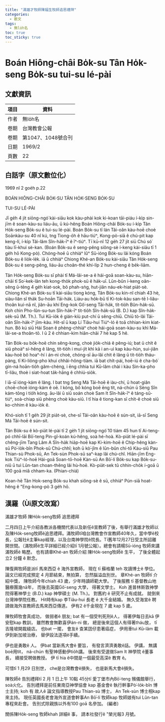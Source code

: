 ```yaml
---
title: "滿雄才牧師陳福生牧師追思禮拜"
categories:
  - 散文
tags:
  - 無lo̍h名
toc: true
toc_sticky: true
---
```


# Boán Hiông-châi Bo̍k-su Tân Ho̍k-seng Bo̍k-su tui-su lé-pài

## 文獻資訊

| 項目 | 資料 |
|---|---|
| 作者 | 無lo̍h名 |
| 卷期 | 台灣教會公報 |
| 卷期 | 第1047、1048號合刊 |
| 日期 | 1969/2 |
| 頁數 | 22 |

## 白話字（原文數位化）

1969 nî 2 goe̍h p.22

BOÁN HIÔNG-CHÂI BO̍K-SU TÂN HO̍K-SENG BO̍K-SU

TUI-SU LÉ-PÀI

Jī ge̍h 4 ji̍t siōng-ngó͘ kài-siāu kok kàu-phài kok ki-koan tāi-piáu í-ki̍p sin-jīm ê soan-kàu-su liáu-āu, ū kú-hêng Boán Hiông-châi Bo̍k-su í-ki̍p Tân Ho̍k-seng Bo̍k-su ê tui-su lé-pài. Boán Bo̍k-su tī lán Tâi-oân kàu-hoē choè Soānkàu-su 40 nî kú, tng Tiong-o̍h ê hāu-tiúⁿ, Kong-pò-siā ê chú-pit kap keng-lí, í-ki̍p Tâi-lâm Sîn-ha̍k-īⁿ ê īⁿ-tiúⁿ. Tī kū-nî 12 ge̍h 27 ji̍t siū Chú só͘ tiàu lī-khui sè-kan. (Boán Bo̍k-su ê seng-pêng siông-sè í-keng kài-siāu tī 1 ge̍h hō Kong-pò). Chóng-hoē ū chhiáⁿ Iûⁿ Sū-ióng Bo̍k-su lâi kóng Boán Bo̍k-su ê lio̍k-le̍k. iā ū chhiáⁿ Chiong Khé-an Bo̍k-su kài-siāu Tân Ho̍k-seng Bo̍k-su ê seng-pêng, liáu-āu choân-thé khí-li̍p 2 hun-cheng ê be̍k-liām.

Tân Ho̍k-seng Bo̍k-su sī phài tī Má-lâi-se-a ê hái-goā soan-kàu-su, hiān-chāi tī So͘-kek-lân teh kong-tho̍k phok-sū ê ha̍k-uī. Lūn-bûn í-keng oân-sêng ū-tēng 4 ge̍h kiat-sok, bô phah-sǹg, hut-jiân náu-ek-hiat pia̍t-sè. Chiong Khé-an Bo̍k-su tī kài-siāu tiong kóng, Tân Bo̍k-su kin-nî chiah 43 hè, siàu-liân sî tha̍k Su-hoān Tāi-ha̍k. Liáu-au ho̍k-bū tī Ki-tok-kàu san-tē I-liâu-thoân kuí-nā nî, jiân-āu khí Eng-kok Gô͘-seng Tāi-ha̍k, tit-tio̍h Bûn-ha̍k-sū. Koh chìn Pho-lûn-su-tun Sîn-ha̍k-īⁿ tit-tio̍h Sîn-ha̍k-sū (B. D.) kap Sîn-ha̍k-se̍k-sū (M. Th.). Tuì Kū-io̍k ê gián-kiù put-chí ū sêng-chiū. Chiū tò-lâi Tâi-oân Sîn-ha̍k-īⁿ jīm-kàu. Hit-sî ū kap Lí Tiâu-hui Tiúⁿ-ló ê toā chhian-kim kiat-hun. Bô kú siū Hái Soan ê phèng-chhiáⁿ choè hái-goā soan-kàu-su khì Má-lâi-se-a thoân-tō. I ū 2 ê chhian-kim hiān-chāi 7 hè kap 5 hê.

Tân Bo̍k-su bo̍k-hoē chin sêng-kong, choè jio̍k-chiá ê pêng-iú; bat ū chi̍t ê siū phoàⁿ sí-hêng ê lâng, tit-tio̍h i muí-ji̍t khì kā i an-uì kap kàu-hùn, sui-jiân kàu-hoē bô hoaⁿ-hí i án-ni choè, chóng-sī āu-lâi chit ê lâng ū tit-tio̍h tháu-pàng, tī Ki-liông-pho khui chhâi-hông-tiàm. iā bat chi̍t-pái, hoē-iú ê cha-bó͘ gín-ná hoān-tio̍h gâm-chèng, i ēng chhia tuì Kū-lâm chài i kàu Sin-ka-pho tī-liâu, thoè i siat-hoat ta̍k-hāng ê chhiú-sio̍k.

I iā-sī ióng-kám ê lâng. I bat tng Seng Má Tāi-hoē ê iàu-chí, ū hoat-giân choē-choē ióng-kám ê oē. I kóng, bô kóng boē ēng tit, ná-chún ū Sèng Sîn kám-tōng i tio̍h kóng. āu-lâi ū siū soán choè Sam It Sîn-ha̍k-īⁿ ê táng-sū-tiúⁿ, soà-chiap siū phèng choè kàu-siū. I tī hia ê tiong-kan sī chi̍t-ê choè siū ko-chhim ê kàu-io̍k ê.

Khó-sioh tī 1 ge̍h 29 ji̍t pia̍t-sè, che-sī Tâi-oân kàu-hoē ê sún-sit, iā-sī Seng Má Tāi-hoē ê sún-sit.

Tân Bo̍k-su ê kò-pia̍t lé-pài tī 2 ge̍h 1 ji̍t siōng-ngó͘ 10 tiám 45 hun tī Ai-teng-pó chhī-lāi Bō͘-teng Pin-gî-koán kú-hêng, soà hé-hoà. Kò-pia̍t lé-pài sī chêng-jīm Tang Lâm A Sîn-ha̍k hia̍p-hoē kap Ki-kim-hoē ê Chip-hêng kàn-sū Pò͘-lo̍k-bîn Phok-sū Chú-chhî; koh ū kò͘-jîm ê lūn-bûn chí-tō Kàu-siū Pau Thian-sù Phok-sū, An Tek-sùn Phok-sū saⁿ-kap lâi chú-chî. Hiān-jīm Eng-kok Tiúⁿ-ló-hoē Hái-goā Soan-tō-hoē Kàn-sū An Bō͘-lí Bo̍k-su kap Bo̍k-su-niû ū tuì Lûn-tan choan-thêng lâi hù-hoē. Kò-pia̍t-sek tû chhin-cho̍k í-goā ū 100 goā miâ chham-ka. (Phian-chiá)

Koan-hē Tân Hok-seng Bo̍k-su khah siông-sè ê sū, chhiáⁿ Pún-siā hoat-hêng ê "Eng-kong-pò 3 ge̍h hō.

## 漢羅（Ùi原文改寫）

滿雄才牧師 陳Ho̍k-seng牧師 追思禮拜

二月四日上午介紹各教派各機關代表以及新任ê宣教師了後，有舉行滿雄才牧師以及陳Ho̍k-seng牧師ê追思禮拜。滿牧師tī咱台灣教會作宣教師40年久，當中學ê校長，公報社ê主筆kap經理，以及台南神學院ê院長。Tī舊年12月27日受主所詔離開世間。（滿牧師ê生平詳細已經介紹tī 1月號公報）。總會有請楊Sū-ióng 牧師來講滿牧師ê 略歷。 也有請章Khé-an 牧師介紹 陳Ho̍k-seng牧師ê 生平， 了後全體起立2 分鐘 ê 默念。

陳復興牧師是派tī 馬來西亞 ê 海外宣教師， 現在 tī 蘇格蘭 teh 攻讀博士ê 學位。論文已經完成預定 4 月節結束，無拍算， 忽然腦溢血別世。 章Khé-an 牧師tī 介紹中獎， 陳牧師今年chiah 43 歲，少年時讀師範大學。 了後服務 tī 基督教山地醫療團幾nā年， 而後去英國Gô͘-seng 大學， 得著文學士。 Koh 進普林斯敦神學院得著神學士 (B.D.) kap 神學碩士 (M. Th.)。 對舊約 ê 研究不止有成就。 就倒來台灣神學院任教。 Hit時有kap 李Tiâu-hui 長老 ê 大千金結婚。 無久受海宣ê 聘請做海外宣教師去馬來西亞傳道。 伊有2 ê千金現在 7 歲 kap 5 歲。

陳牧師牧會真成功， 做弱者ê 朋友; bat 有一個受判死刑ê人， 得著伊每日去kā 伊安慰kap 教訓， 雖然教會無歡喜伊án-ni 做， 總是後來這個人有得著tháu放， tī 吉隆坡開裁縫店。 也bat 一擺， 會友ê 查某囝仔患著癌症， 伊用車tuì Kū-lâm 載伊到新加坡治療， 替伊設法逐項ê手續。

伊也是勇敢ê 人。 伊bat 當新馬大會ê 要旨， 有發言濟濟勇敢ê話。 伊講， 無講boē用tit， ná-chún 有聖神感動伊tio̍h講。 後來有受選做Sam It 神學院 ê董事長， 續接受聘做教授。 伊 tī hia ê中間是一個最受高深ê 教育 ê。

可惜tī 1 月29 日別世， che是台灣教會ê損失， 也是新馬大會ê損失。

陳牧師ê 告別禮拜tī 2 月 1 日上午 10點 45分tī 愛丁堡市內Bō͘-teng 殯儀館舉行， soà火化。 告別禮拜是前任東南亞神學協會 kap 基金會ê 執行幹事Pò͘-lo̍k-bîn 博士主持; koh 有 故人ê 論文指導教授Pau Thian-sù 博士， An Tek-sùn 博士相kap 來主持。 現任英國長老會海外宣道會幹事An Bō͘-lí 牧師kap 牧師娘有tuì Lûn-tan 專程來赴會。 告別式除親族以外有100 goā 名參加。 (編者)

關係陳Ho̍k-seng 牧師khah 詳細ê 事， 請本社發行ê "榮光報3 月號。
